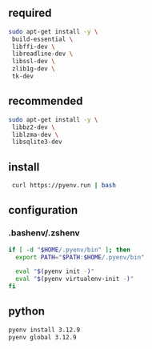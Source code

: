 ## required

```sh
sudo apt-get install -y \
 build-essential \
 libffi-dev \
 libreadline-dev \
 libssl-dev \
 zlib1g-dev \
 tk-dev
```

## recommended

```sh
sudo apt-get install -y \
 libbz2-dev \
 liblzma-dev \
 libsqlite3-dev
```

##  install

```sh
 curl https://pyenv.run | bash
```

## configuration

### .bashenv/.zshenv

```sh
if [ -d "$HOME/.pyenv/bin" ]; then
  export PATH="$PATH:$HOME/.pyenv/bin"

  eval "$(pyenv init -)"
  eval "$(pyenv virtualenv-init -)"
fi
```

## python

```sh
pyenv install 3.12.9
pyenv global 3.12.9
```
